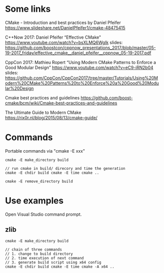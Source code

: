 # Some links

CMake - Introduction and best practices by Daniel Pfeifer
https://www.slideshare.net/DanielPfeifer1/cmake-48475415

C++Now 2017: Daniel Pfeifer “Effective CMake"
https://www.youtube.com/watch?v=bsXLMQ6WgIk
slides: https://github.com/boostcon/cppnow_presentations_2017/blob/master/05-19-2017_friday/effective_cmake__daniel_pfeifer__cppnow_05-19-2017.pdf

CppCon 2017: Mathieu Ropert “Using Modern CMake Patterns to Enforce a Good Modular Design”
https://www.youtube.com/watch?v=eC9-iRN2b04
slides: https://github.com/CppCon/CppCon2017/tree/master/Tutorials/Using%20Modern%20CMake%20Patterns%20to%20Enforce%20a%20Good%20Modular%20Design

Cmake best practices and guidelines
https://github.com/boost-cmake/bcm/wiki/Cmake-best-practices-and-guidelines

The Ultimate Guide to Modern CMake
https://rix0r.nl/blog/2015/08/13/cmake-guide/


# Commands

Portable commands via "cmake -E xxx"

```
cmake -E make_directory build

// run cmake in build/ direcory and time the generation
cmake -E chdir build cmake -E time cmake ..

cmake -E remove_directory build
```

# Use examples

Open Visual Studio command prompt.

## zlib

```
cmake -E make_directory build

// chain of three commands
// 1. change to build directory
// 2. time execution of next command
// 3. generate build script using x64 config
cmake -E chdir build cmake -E time cmake -A x64 ..


```
